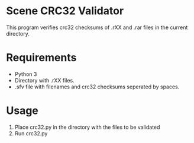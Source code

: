 # Scene CRC32 Validator
This program verifies crc32 checksums of .rXX and .rar files in the current directory.

# Requirements
- Python 3
- Directory with .rXX files.
- .sfv file with filenames and crc32 checksums seperated by spaces.

# Usage
1) Place crc32.py in the directory with the files to be validated
2) Run crc32.py
